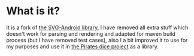 # What is it?
It is a fork of [the SVG-Android library](https://github.com/pents90/svg-android), I have removed all extra stuff which doesn't work for parsing and rendering and adapted for maven build process (but I have removed test cases), also I a bit improved it to use for my purposes and use it in [the Pirates dice project](https://github.com/raydac/AndroidPirateDice) as a library.
